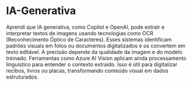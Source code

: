 # IA-Generativa
Aprendi que IA generativa, como Copilot e OpenAI, pode extrair e interpretar textos de imagens usando tecnologias como OCR (Reconhecimento Óptico de Caracteres). Esses sistemas identificam padrões visuais em fotos ou documentos digitalizados e os convertem em texto editável. A precisão depende da qualidade da imagem e do modelo treinado. Ferramentas como Azure AI Vision aplicam ainda processamento linguístico para entender o contexto extraído. Isso é útil para digitalizar recibos, livros ou placas, transformando conteúdo visual em dados estruturados.
